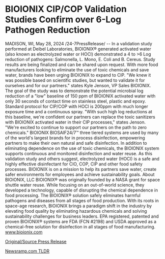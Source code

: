 # BIOIONIX CIP/COP Validation Studies Confirm over 6-Log Pathogen Reduction

MADISON, WI, May 28, 2024 /24-7PressRelease/ -- In a validation study performed at Deibel Laboratories, BIOIONIX® generated activated water (also known as electrolyzed water or HOCl) demonstrated a 4 to >6 Log reduction of pathogens: Salmonella, L. Mono, E. Coli and B. Cereus. Study results are being finalized and can be shared upon request.  With more food manufacturers looking to eliminate the use of toxic chemicals and save water, brands have been urging BIOIONIX to expand to CIP. "We knew it was possible based on scientific studies, but wanted to validate it for ourselves and for our partners." states Kyle Jenson, VP Sales BIOIONIX.  The goal of the study was to demonstrate the potential microbial log reduction of a "low" baseline of 150 ppm of BIOIONIX activated water with only 30 seconds of contact time on stainless steel, plastic and epoxy. Standard protocol for CIP/COP with HOCl is 200ppm with much longer exposure time and a continuous spray. "With such high log reductions at this baseline, we're confident our partners can replace the toxic sanitizers with BIOIONIX activated water in their CIP processes," states Jenson. "We're excited to continue to support our partners on the path to zero chemicals."  BIOIONIX BIOSAIF24/7™ three tiered systems are used by many of the world's largest brands for in process disinfection, empowering partners to make their own natural and safe disinfection. In addition to eliminating dependence on the use of toxic chemicals, the BIOIONIX system supports continuous and monitored disinfection and water reuse. As this validation study and others suggest, electrolyzed water (HOCl) is a safe and highly effective disinfectant for CIO, COP, CIP and other food safety processes. BIOIONIX is on a mission to help its partners save water, create safer environments for employees and achieve sustainability goals.  About BIOIONIX, LLC  BIOIONIX® was originally founded by a NASA grant for space shuttle water reuse. While focusing on an out-of-world science, they developed a technology, capable of disrupting the chemical dependence in food processing. The BIOIONIX® solution safely eliminates harmful pathogens and diseases from all stages of food production. With its roots in space-age research, BIOIONIX brings a paradigm shift in the industry by elevating food quality by eliminating hazardous chemicals and solving sustainability challenges for business leaders. EPA registered, patented and proven BIOIONIX® systems are FDA (FCN #2198) and USDA approved as a chemical-free solution for disinfection in all stages of food manufacturing. www.bioionix.com 

[Original/Source Press Release](https://www.24-7pressrelease.com/press-release/511190/bioionix-cipcop-validation-studies-confirm-over-6-log-pathogen-reduction) 

[Newsramp.com TLDR](https://newsramp.com/None) 
